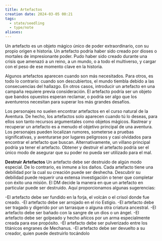 ```yaml
---
title: Artefactos
creation date: 2024-03-05 00:21
tags:
  - state/seedling
  - type/note
aliases:
---
```

Un artefacto es un objeto mágico único de poder extraordinario, con su propio origen e historia. Un artefacto podría haber sido creado por dioses o mortales de impresionante poder. Pudo haber sido creado durante una crisis que amenazó a un reino, a un mundo, o a todo el multiverso, y cargar con el peso de ese momento clave en la historia.

Algunos artefactos aparecen cuando son más necesitados. Para otros, es todo lo contrario: cuando son descubiertos, el mundo tiembla debido a las consecuencias del hallazgo. En otros casos, introducir un artefacto en una campaña requiere previa consideración. El artefacto podría ser un objeto que bandos opuestos esperan reclamar, o podría ser algo que los aventureros necesitan para superar los más grandes desafíos.

Los personajes no suelen encontrar artefactos en el curso natural de la Aventura. De hecho, los artefactos solo aparecen cuando tú lo deseas, para ellos son tanto recursos argumentales como objetos mágicos. Rastrear y recuperar un artefacto es a menudo el objetivo principal de una aventura. Los personajes pueden localizan rumores, someterse a pruebas significativas, y aventurarse por lugares peligrosos y casi olvidados para encontrar el artefacto que buscan. Alternativamente, un villano principal podría ya tener el artefacto. Obtener y destruir el artefacto podría ser el único modo de asegurar que su poder no pueda ser utilizado para el mal.


**Destruir Artefactos**
Un artefacto debe ser destruido de algún modo especial. De lo contrario, es inmune a los daños. Cada artefacto tiene una debilidad por la cual su creación puede ser deshecha. Descubrir su debilidad puede requerir una extensa investigación o tener que completar con éxito una misión. El DM decide la manera en que un artefacto en particular puede ser destruido. Aquí proporcionamos algunas sugerencias:

-El artefacto debe ser fundido en la forja, el volcán o el crisol donde fue creado.
-El artefacto debe ser arrojado en el rio Estigio.
-El artefacto debe ser tragado y digerido por un tarrasque o alguna otra criatura ancestral.
-El artefacto debe ser bañado con la sangre de un dios o un ángel.
-El artefacto debe ser golpeado y hecho añicos por un arma especialmente creada para ese propósito.
-El artefacto debe ser pulverizado entre los titánicos engranes de Mechanus.
-El artefacto debe ser devuelto a su creador, quien puede destruirlo tocándolo